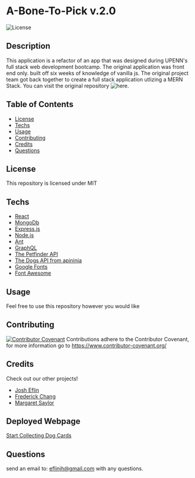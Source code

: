 
# A-Bone-To-Pick v.2.0
![License](https://img.shields.io/badge/license-MIT-blue?logo=github)

## Description
This application is a refactor of an app that was designed during UPENN's  full stack web development bootcamp. The original application was  front end only.  built off six weeks of knowledge of vanilla js. The original project team got back together to create a full stack application utlizing a MERN Stack. You can visit the original repository ![here](https://github.com/JoshEflin/A-Bone-to-Pick).

## Table of Contents
- [License](#license)
- [Techs](#techs)
- [Usage](#usage)
- [Contributing](#contributing)
- [Credits](#credits)
- [Questions](#Questions)
## License
This repository is licensed under
MIT

## Techs
- [React](https://www.react.dev)
- [MongoDb](https://www.mongodb.com)
- [Express.js](https://expressjs.com/)
- [Node.js](https://nodejs.org)
- [Ant](https://ant.design)
- [GraphQL](https://graphql.org/)
- [The Petfinder API](https://www.petfinder.com/developers/v2/docs/)
- [The Dogs API from apininja](https://api-ninjas.com/api/dogs)
- [Google Fonts](https://fonts.google.com)
- [Font Awesome](https://fontawesome.com/)
## Usage
Feel free to use this repository however you would like

## Contributing
[![Contributor Covenant](https://img.shields.io/badge/Contributor%20Covenant-2.1-4baaaa.svg)](code_of_conduct.md) Contributions adhere to the Contributor Covenant, for more information go to https://www.contributor-covenant.org/

## Credits

Check out our other projects!

- [Josh Eflin](https://github.com/JoshEflin)
- [Frederick Chang](https://github.com/LearnedDr)
- [Margaret Saylor](https://github.com/msaylorphila)

## Deployed Webpage

[Start Collecting Dog Cards](https://a-bone-to-pick.herokuapp.com/)

## Questions

send an email to:
eflinjh@gmail.com
with any  questions.

  
 
